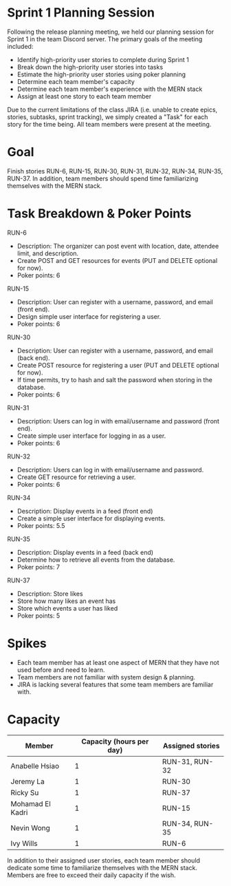 # Sprint 1 Planning Session
Following the release planning meeting, we held our planning session for Sprint 1 in the team Discord server. The primary goals of the meeting included:

 - Identify high-priority user stories to complete during Sprint 1
 - Break down the high-priority user stories into tasks
 - Estimate the high-priority user stories using poker planning
 - Determine each team member's capacity
 - Determine each team member's experience with the MERN stack
 - Assign at least one story to each team member

Due to the current limitations of the class JIRA (i.e. unable to create epics, stories, subtasks, sprint tracking), we simply created a "Task" for each story for the time being.
All team members were present at the meeting.

# Goal
Finish stories RUN-6, RUN-15, RUN-30, RUN-31, RUN-32, RUN-34, RUN-35, RUN-37. In addition, team members should spend time familiarizing themselves with the MERN stack.

# Task Breakdown & Poker Points
RUN-6

 - Description: The organizer can post event with location, date, attendee limit, and description.
 - Create POST and GET resources for events (PUT and DELETE optional for now).
 - Poker points: 6

RUN-15

 - Description: User can register with a username, password, and email (front end).
 - Design simple user interface for registering a user.
 - Poker points: 6
 
 RUN-30

 - Description: User can register with a username, password, and email (back end).
 - Create POST resource for registering a user (PUT and DELETE optional for now).
 - If time permits, try to hash and salt the password when storing in the database.
 - Poker points: 6

RUN-31

 - Description: Users can log in with email/username and password (front end).
 - Create simple user interface for logging in as a user.
 - Poker points: 6

RUN-32

 - Description: Users can log in with email/username and password.
 - Create GET resource for retrieving a user.
 - Poker points: 6
 
 RUN-34

 - Description: Display events in a feed (front end)
 - Create a simple user interface for displaying events.
 - Poker points: 5.5

RUN-35

 - Description: Display events in a feed (back end)
 - Determine how to retrieve all events from the database.
 - Poker points: 7

RUN-37

 - Description: Store likes
 - Store how many likes an event has
 - Store which events a user has liked
 - Poker points: 5
 
 # Spikes
 
 - Each team member has at least one aspect of MERN that they have not used before and need to learn.
 - Team members are not familiar with system design & planning.
 - JIRA is lacking several features that some team members are familiar with.
 
 # Capacity
 
| Member | Capacity (hours per day) | Assigned stories |
|--|--|--|
| Anabelle Hsiao | 1 | RUN-31, RUN-32 |
| Jeremy La | 1 | RUN-30 |
| Ricky Su | 1 | RUN-37 |
| Mohamad El Kadri | 1 | RUN-15 |
| Nevin Wong | 1 | RUN-34, RUN-35 |
| Ivy Wills | 1 | RUN-6 |

In addition to their assigned user stories, each team member should dedicate some time to familiarize themselves with the MERN stack. Members are free to exceed their daily capacity if the wish.

